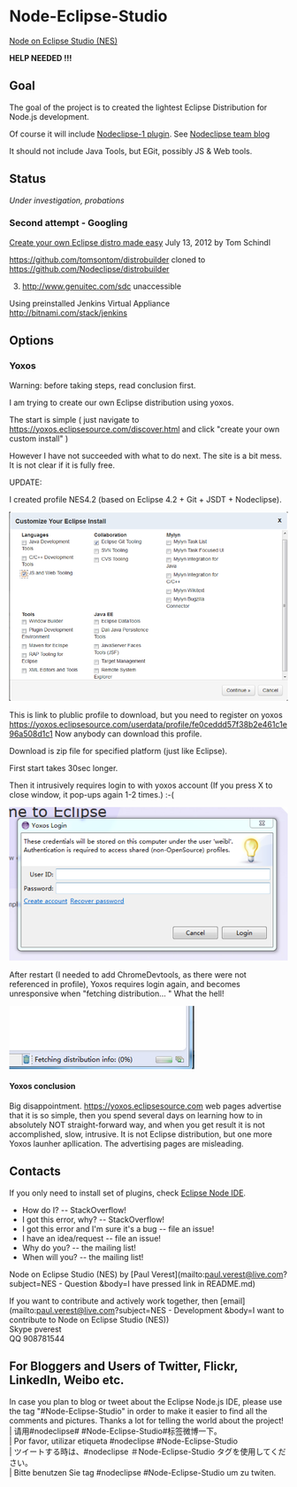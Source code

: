 Node-Eclipse-Studio
===================

[Node on Eclipse Studio (NES)](https://github.com/Nodeclipse/Node-Eclipse-Studio)

**HELP NEEDED !!!**

<!-- DONE wit NODE  -->

## Goal

The goal of the project is to created the lightest Eclipse Distribution for Node.js development.

Of course it will include [Nodeclipse-1 plugin](https://github.com/Nodeclipse/nodeclipse-1).
 See [Nodeclipse team blog](https://github.com/Nodeclipse/nodeclipse-blog#blog)

It should not include Java Tools, but EGit, possibly JS & Web tools.


## Status 

*Under investigation, probations*

 
### Second attempt - Googling
 
[Create your own Eclipse distro made easy](http://tomsondev.bestsolution.at/2012/07/13/create-your-own-eclipse-distro-made-easy/) 
 July 13, 2012 by Tom Schindl
 
https://github.com/tomsontom/distrobuilder cloned to https://github.com/Nodeclipse/distrobuilder

3) http://www.genuitec.com/sdc unaccessible

Using preinstalled Jenkins Virtual Appliance 
http://bitnami.com/stack/jenkins

## Options

### Yoxos

Warning: before taking steps, read conclusion first.

I am trying to create our own Eclipse distribution using yoxos.

The start is simple ( just navigate to https://yoxos.eclipsesource.com/discover.html
and click "create your own custom install" )

However I have not succeeded with what to do next. The site is a bit mess. It is not clear if it is fully free.

UPDATE:

I created profile NES4.2 (based on Eclipse 4.2 + Git + JSDT + Nodeclipse).

![Yoxos-JS-Git.PNG](Pictures/Yoxos-JS-Git.PNG)

This is link to plublic profile to download, but you need to register on yoxos
https://yoxos.eclipsesource.com/userdata/profile/fe0ceddd57f38b2e461c1e96a508d1c1
Now anybody can download this profile.

Download is zip file for specified platform (just like Eclipse).

First start takes 30sec longer.

Then it intrusively requires login to with yoxos account (If you press X to close window, it pop-ups again 1-2 times.) :-(

![yoxos-intrusive.PNG](Pictures/yoxos-intrusive.PNG)

After restart (I needed to add ChromeDevtools, as there were not referenced in profile),
Yoxos requires login again, and becomes unresponsive when "fetching distribution... " What the hell!

![yoxos-fetching-distribution-info.PNG](Pictures/yoxos-fetching-distribution-info.PNG)

#### Yoxos conclusion

Big disappointment. https://yoxos.eclipsesource.com web pages advertise that it is so simple, then you spend several days
 on learning how to in absolutely NOT straight-forward way, and when you get result it is not accomplished, slow, intrusive.
It is not Eclipse distribution, but one more Yoxos launher apllication.
The advertising pages are misleading.  

## Contacts

If you only need to install set of plugins, check [Eclipse Node IDE](https://github.com/Nodeclipse/eclipse-node-ide).

* How do I? -- StackOverflow!
* I got this error, why? -- StackOverflow!
* I got this error and I'm sure it's a bug -- file an issue!
* I have an idea/request -- file an issue!
* Why do you? -- the mailing list!
* When will you? -- the mailing list! 

Node on Eclipse Studio (NES) by [Paul Verest](mailto:paul.verest@live.com?subject=NES - Question
&body=I have pressed link in README.md)

If you want to contribute and actively work together, then [email](mailto:paul.verest@live.com?subject=NES - Development
&body=I want to contribute to Node on Eclipse Studio (NES))  
Skype pverest  
QQ 908781544  

## For Bloggers and Users of Twitter, Flickr, LinkedIn, Weibo etc.

In case you plan to blog or tweet about the Eclipse Node.js IDE, please use the tag "#Node-Eclipse-Studio"
 in order to make it easier to find all the comments and pictures. Thanks a lot for telling the world about the project!  
  | 请用#nodeclipse# #Node-Eclipse-Studio#标签微博一下。  
  | Por favor, utilizar etiqueta #nodeclipse #Node-Eclipse-Studio  
  | ツイートする時は、#nodeclipse ＃Node-Eclipse-Studio タグを使用してください。   
  | Bitte benutzen Sie tag #nodeclipse #Node-Eclipse-Studio um zu twiten.
 
